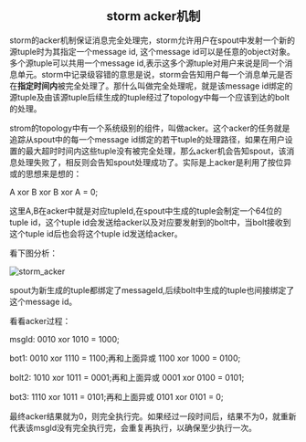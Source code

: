 <center><h2>storm acker机制</h2></center>

​      storm的acker机制保证消息完全处理完，storm允许用户在spout中发射一个新的源tuple时为其指定一个message id, 这个message id可以是任意的object对象。多个源tuple可以共用一个message id,表示这多个源tuple对用户来说是同一个消息单元。storm中记录级容错的意思是说，storm会告知用户每一个消息单元是否在**指定时间内**被完全处理了。那什么叫做完全处理呢，就是该message id绑定的源tuple及由该源tuple后续生成的tuple经过了topology中每一个应该到达的bolt的处理。

​	strom的topology中有一个系统级别的组件，叫做acker。这个acker的任务就是追踪从spout中的每一个message id绑定的若干tuple的处理路径，如果在用户设置的最大超时时间内这些tuple没有被完全处理，那么acker机会告知spout，该消息处理失败了，相反则会告知spout处理成功了。实际是上acker是利用了按位异或的思想来是想的：

   A xor B xor B xor A = 0;

  这里A,B在acker中就是对应tupleId,在spout中生成的tuple会制定一个64位的tuple id，这个tuple id会发送给acker以及对应要发射到的bolt中，当bolt接收到这个tuple id后也会将这个tuple id发送给acker。

看下图分析：

![storm_acker](/Users/zjlolife/Documents/mark_study/image/storm/storm_acker.png)

spout为新生成的tuple都绑定了messageId,后续bolt中生成的tuple也间接绑定了这个message id。

看看acker过程：

msgId: 0010 xor 1010 = 1000;

bot1: 0010 xor 1110 = 1100;再和上面异或  1100 xor 1000 = 0100;

bolt2: 1010 xor 1011 = 0001;再和上面异或 0001 xor 0100 = 0101;

bot3: 1110 xor 1011 = 0101;再和上面异或  0101 xor 0101 = 0;

最终acker结果就为0，则完全执行完。如果经过一段时间后，结果不为0，就重新代表该msgId没有完全执行完，会重复再执行，以确保至少执行一次。





